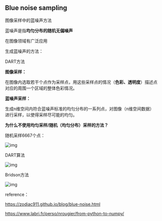 ## Blue noise sampling

图像采样中的蓝噪声方法



蓝噪声是指**均匀分布的随机无偏噪声**

在图像领域有广泛应用



生成蓝噪声的方法：

DART方法



**图像采样：**

在图像内选取若干个点作为采样点，用这些采样点的情况（**色彩、透明度**）描述点对应的周围一个区域的整体色彩情况。



**蓝噪声采样：**

生成n维空间内符合蓝噪声标准的均匀分布的一系列点，对图像（n维空间数据）进行采样，以使得采样尽可能的均匀。





**为什么不使用均匀采样/随机（均匀分布）采样的方法？**

随机采样6667个点：

![img](https://bost.ocks.org/mike/algorithms/uniform-random-voronoi.jpg)



DART算法

![img](https://bost.ocks.org/mike/algorithms/best-candidate-voronoi.jpg)



Bridson方法

![img](https://bost.ocks.org/mike/algorithms/poisson-disc-voronoi.jpg)







reference：

https://zodiac911.github.io/blog/blue-noise.html

https://www.labri.fr/perso/nrougier/from-python-to-numpy/





